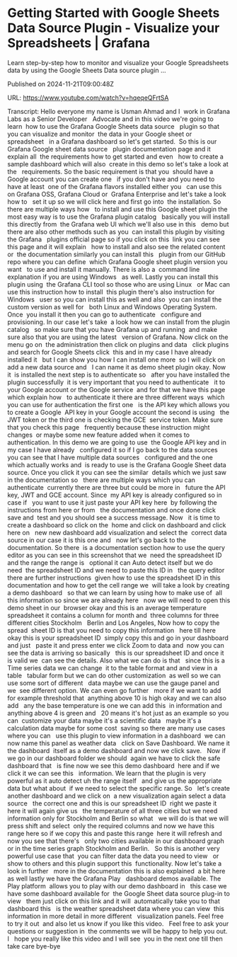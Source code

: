 # Getting Started with Google Sheets Data Source Plugin - Visualize your Spreadsheets | Grafana

Learn step-by-step how to monitor and visualize your Google Spreadsheets data by using the Google Sheets Data source plugin ...

Published on 2024-11-21T09:00:48Z

URL: https://www.youtube.com/watch?v=hqeqeQFrtSA

Transcript: Hello everyone my name is Usman Ahmad and I 
work in Grafana Labs as a Senior Developer   Advocate and in this video we're going to learn 
how to use the Grafana Google Sheets data source   plugin so that you can visualize and monitor 
the data in your Google sheet or spreadsheet   in a Grafana dashboard so let's get started. 
So this is our Grafana Google sheet data source   plugin documentation page and it explain all 
the requirements how to get started and even   how to create a sample dashboard which will also 
create in this demo so let's take a look at the   requirements. So the basic requirement is that you 
should have a Google account you can create one   if you don't have and you need to have at least 
one of the Grafana flavors installed either you   can use this on Grafana OSS, Grafana Cloud or 
Grafana Enterprise and let's take a look how to   set it up so we will click here and first go into 
the installation. So there are multiple ways how   to install and use this Google sheet plugin the 
most easy way is to use the Grafana plugin catalog   basically you will install this directly from 
the Grafana web UI which we'll also use in this   demo but there are also other methods such as you 
can install this plugin by visiting the Grafana   plugins official page so if you click on this 
link you can see this page and it will explain   how to install and also see the related content or 
the documentation similarly you can install this   plugin from our GitHub repo where you can define 
which Grafana Google sheet plugin version you want   to use and install it manually. There is also a 
command line explanation if you are using Windows   as well. Lastly you can install this plugin using 
the Grafana CLI tool so those who are using Linux   or Mac can use this instruction how to install 
this plugin there's also instruction for Windows   user so you can install this as well and also 
you can install the custom version as well for   both Linux and Windows Operating System. Once 
you install it then you can go to authenticate   configure and provisioning. In our case let's take 
a look how we can install from the plugin catalog   so make sure that you have Grafana up and running 
and make sure also that you are using the latest   version of Grafana. Now click on the menu go on 
the administration then click on plugins and data   click plugins and search for Google Sheets click 
this and in my case I have already installed it   but I can show you how I can install one more 
so I will click on add a new data source and   I can name it as demo sheet plugin okay. Now it 
is installed the next step is to authenticate so   after you have installed the plugin successfully 
it is very important that you need to authenticate   it to your Google account or the Google service 
and for that we have this page which explain how   to authenticate it there are three different ways 
which you can use for authentication the first one   is the API key which allows you to create a Google 
API key in your Google account the second is using   the JWT token or the third one is checking the GCE 
service token. Make sure that you check this page   frequently because these instruction might changes 
or maybe some new feature added when it comes to   authentication. In this demo we are going to use 
the Google API key and in my case I have already   configured it so if I go back to the data sources 
you can see that I have multiple data sources   configured and the one which actually works and 
is ready to use is the Grafana Google Sheet data   source. Once you click it you can see the similar 
details which we just saw in the documentation so   there are multiple ways which you can authenticate 
currently there are three but could be more in   future the API key, JWT and GCE account. Since 
my API key is already configured so in case if   you want to use it just paste your API key here 
by following the instructions from here or from   the documentation and once done click save and 
test and you should see a success message. Now   it is time to create a dashboard so click on the 
home and click on dashboard and click here on   new new dashboard add visualization and select the 
correct data source in our case it is this one and   now let's go back to the documentation. So there 
is a documentation section how to use the query   editor as you can see in this screenshot that we 
need the spreadsheet ID and the range the range is   optional it can Auto detect itself but we do need 
the spreadsheet ID and we need to paste this ID in   the query editor there are further instructions 
given how to use the spreadsheet ID in this   documentation and how to get the cell range we 
will take a look by creating a demo dashboard   so that we can learn by using how to make use of 
all this information so since we are already here   now we will need to open this demo sheet in our 
browser okay and this is an average temperature   spreadsheet it contains a column for month and 
three columns for three different cities Stockholm   Berlin and Los Angeles, Now how to copy the spread 
sheet ID is that you need to copy this information   here till here okay this is your spreadsheet ID 
simply copy this and go in your dashboard and just   paste it and press enter we click Zoom to data and 
now you can see the data is arriving so basically   this is our spreadsheet ID and once it is valid we 
can see the details. Also what we can do is that   since this is a Time series data we can change 
it to the table format and and view in a table   tabular form but we can do other customization 
as well so we can use some sort of different   data maybe we can use the gauge panel and we 
see different option. We can even go further   more if we want to add for example threshold that 
anything above 10 is high okay and we can also add   any the base temperature is one we can add this 
in information and anything above 4 is green and   20 means it's hot just as an example so you can 
customize your data maybe it's a scientific data   maybe it's a calculation data maybe for some cost 
saving so there are many use cases where you can   use this plugin to view information in a dashboard 
we can now name this panel as weather data   click on Save Dashboard. We name it the dashboard 
itself as a demo dashboard and now we click save.   Now if we go in our dashboard folder we should 
again we have to click the safe dashboard that   is fine now we see this demo dashboard 
here and if we click it we can see this   information. We learn that the plugin is very 
powerful as it auto detect uh the range itself   and give us the appropriate data but what about 
if we need to select the specific range. So   let's create another dashboard and we click on 
a new visualization again select a data source   the correct one and this is our spreadsheet ID 
right we paste it here it will again give us   the temperature of all three cities but we need 
information only for Stockholm and Berlin so what   we will do is that we will press shift and select 
only the required columns and now we have this   range here so if we copy this and paste this range 
here it will refresh and now you see that there's   only two cities available in our dashboard graph 
or in the time series graph Stockholm and Berlin.   So this is another very powerful use case that 
you can filter data the data you need to view   or show to others and this plugin support this 
functionality. Now let's take a look in further   more in the documentation this is also explained 
a bit here as well lastly we have the Grafana Play   dashboard demos available. The Play platform 
allows you to play with our demo dashboard in   this case we have some dashboard available for 
the Google Sheet data source plug-in to view   them just click on this link and it will 
automatically take you to that dashboard this   is the weather spreadsheet data where you can view 
this information in more detail in more different   visualization panels. Feel free to try it out 
and also let us know if you like this video.   Feel free to ask your questions or suggestion in 
the comments we will be happy to help you out. I   hope you really like this video and I will see 
you in the next one till then take care bye-bye

